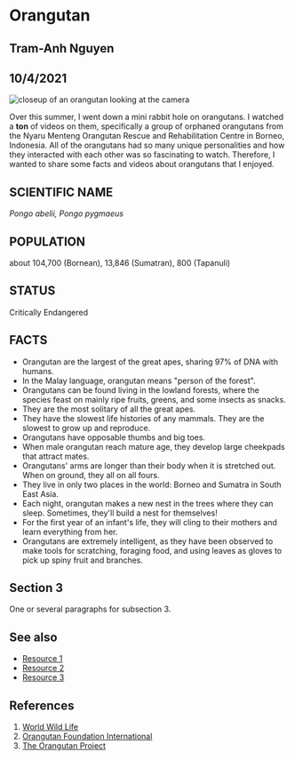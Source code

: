 # Orangutan
## Tram-Anh Nguyen
## 10/4/2021
![closeup of an orangutan looking at the camera](https://files.worldwildlife.org/wwfcmsprod/images/Bornean_Orangutan_Why_They_Matter_1/story_full_width/2dl8dun171_Bornean_Orangutan_8.1.2012_whytheymatter1_HI_279157.jpg)

Over this summer, I went down a mini rabbit hole on orangutans. I watched a **ton** of videos
on them, specifically a group of orphaned orangutans from the Nyaru Menteng Orangutan Rescue and Rehabilitation Centre in Borneo, Indonesia. All of the orangutans had so many unique personalities
and how they interacted with each other was so fascinating to watch. Therefore, I wanted to share some facts
and videos about orangutans that I enjoyed.

## **SCIENTIFIC NAME**
*Pongo abelii, Pongo pygmaeus*

## **POPULATION**
about 104,700 (Bornean), 13,846 (Sumatran), 800 (Tapanuli)

## **STATUS**
Critically Endangered

## **FACTS**
- Orangutan are the largest of the great apes, sharing 97% of DNA with humans.
- In the Malay language, orangutan means "person of the forest".
- Orangutans can be found living in the lowland forests, where the species feast on mainly ripe fruits, greens, and some insects as snacks.
- They are the most solitary of all the great apes.
- They have the slowest life histories of any mammals. They are the slowest to grow up and reproduce.
- Orangutans have opposable thumbs and big toes.
- When male orangutan reach mature age, they develop large cheekpads that attract mates.
- Orangutans' arms are longer than their body when it is stretched out. When on ground, they all on all fours.
- They live in only two places in the world: Borneo and Sumatra in South East Asia.
- Each night, orangutan makes a new nest in the trees where they can sleep. Sometimes, they'll build a nest for themselves!
- For the first year of an infant's life, they will cling to their mothers and learn everything from her.
- Orangutans are extremely intelligent, as they have been observed to make tools for scratching, foraging food, and using leaves as gloves to pick up spiny fruit and branches.

## Section 3
One or several paragraphs for subsection 3.

## See also
- [Resource 1](url)
- [Resource 2](url)
- [Resource 3](url)

## References
1. [World Wild Life](https://www.worldwildlife.org/species/orangutan)
2. [Orangutan Foundation International](https://orangutanfoundation.org.au/orangutans/)
3. [The Orangutan Project](https://www.theorangutanproject.org/about-orangutans/orangutan-facts/)